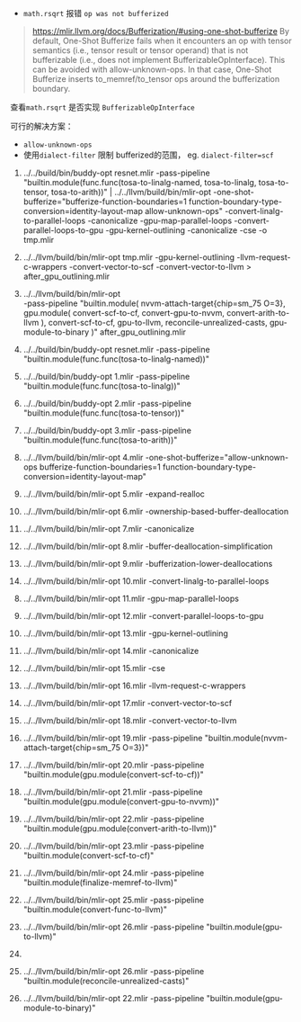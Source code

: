- `math.rsqrt` 报错 `op was not bufferized`

> https://mlir.llvm.org/docs/Bufferization/#using-one-shot-bufferize
> By default, One-Shot Bufferize fails when it encounters an op with tensor semantics (i.e., tensor result or tensor operand) that is not bufferizable (i.e., does not implement BufferizableOpInterface). This can be avoided with allow-unknown-ops. In that case, One-Shot Bufferize inserts to_memref/to_tensor ops around the bufferization boundary.

查看`math.rsqrt` 是否实现 `BufferizableOpInterface`

可行的解决方案：
- `allow-unknown-ops`
- 使用`dialect-filter` 限制 bufferized的范围， eg. `dialect-filter=scf`

1. ../../build/bin/buddy-opt resnet.mlir -pass-pipeline "builtin.module(func.func(tosa-to-linalg-named, tosa-to-linalg, tosa-to-tensor, tosa-to-arith))" | ../../llvm/build/bin/mlir-opt -one-shot-bufferize="bufferize-function-boundaries=1 function-boundary-type-conversion=identity-layout-map allow-unknown-ops" -convert-linalg-to-parallel-loops -canonicalize -gpu-map-parallel-loops -convert-parallel-loops-to-gpu -gpu-kernel-outlining -canonicalize -cse  -o tmp.mlir

2.  ../../llvm/build/bin/mlir-opt tmp.mlir  -gpu-kernel-outlining -llvm-request-c-wrappers -convert-vector-to-scf -convert-vector-to-llvm > after_gpu_outlining.mlir

3. ../../llvm/build/bin/mlir-opt \
    -pass-pipeline "builtin.module(
    nvvm-attach-target{chip=sm_75 O=3},  
    gpu.module(
        convert-scf-to-cf, 
        convert-gpu-to-nvvm, 
        convert-arith-to-llvm
    ), 
    convert-scf-to-cf, 
    gpu-to-llvm, 
    reconcile-unrealized-casts, 
    gpu-module-to-binary
)" after_gpu_outlining.mlir

1. ../../build/bin/buddy-opt resnet.mlir -pass-pipeline "builtin.module(func.func(tosa-to-linalg-named))"
2. ../../build/bin/buddy-opt 1.mlir -pass-pipeline "builtin.module(func.func(tosa-to-linalg))"
3. ../../build/bin/buddy-opt 2.mlir -pass-pipeline "builtin.module(func.func(tosa-to-tensor))"
4. ../../build/bin/buddy-opt 3.mlir -pass-pipeline "builtin.module(func.func(tosa-to-arith))"
5. ../../llvm/build/bin/mlir-opt 4.mlir -one-shot-bufferize="allow-unknown-ops bufferize-function-boundaries=1 function-boundary-type-conversion=identity-layout-map"
5. ../../llvm/build/bin/mlir-opt 5.mlir -expand-realloc
5. ../../llvm/build/bin/mlir-opt 6.mlir -ownership-based-buffer-deallocation
7. ../../llvm/build/bin/mlir-opt 7.mlir -canonicalize
8. ../../llvm/build/bin/mlir-opt 8.mlir -buffer-deallocation-simplification
8. ../../llvm/build/bin/mlir-opt 9.mlir -bufferization-lower-deallocations
6. ../../llvm/build/bin/mlir-opt 10.mlir -convert-linalg-to-parallel-loops
<!-- 7. ../../llvm/build/bin/mlir-opt 6.mlir -canonicalize -->
8. ../../llvm/build/bin/mlir-opt 11.mlir -gpu-map-parallel-loops
9. ../../llvm/build/bin/mlir-opt 12.mlir -convert-parallel-loops-to-gpu
10. ../../llvm/build/bin/mlir-opt 13.mlir -gpu-kernel-outlining
11. ../../llvm/build/bin/mlir-opt 14.mlir -canonicalize
12. ../../llvm/build/bin/mlir-opt 15.mlir -cse
13. ../../llvm/build/bin/mlir-opt 16.mlir -llvm-request-c-wrappers
14. ../../llvm/build/bin/mlir-opt 17.mlir -convert-vector-to-scf
15. ../../llvm/build/bin/mlir-opt 18.mlir -convert-vector-to-llvm
16. ../../llvm/build/bin/mlir-opt 19.mlir -pass-pipeline "builtin.module(nvvm-attach-target{chip=sm_75 O=3})"
17. ../../llvm/build/bin/mlir-opt 20.mlir -pass-pipeline "builtin.module(gpu.module(convert-scf-to-cf))"
18. ../../llvm/build/bin/mlir-opt 21.mlir -pass-pipeline "builtin.module(gpu.module(convert-gpu-to-nvvm))"
19. ../../llvm/build/bin/mlir-opt 22.mlir -pass-pipeline "builtin.module(gpu.module(convert-arith-to-llvm))"
20. ../../llvm/build/bin/mlir-opt 23.mlir -pass-pipeline "builtin.module(convert-scf-to-cf)"


21. ../../llvm/build/bin/mlir-opt 24.mlir -pass-pipeline "builtin.module(finalize-memref-to-llvm)"
21. ../../llvm/build/bin/mlir-opt 25.mlir -pass-pipeline "builtin.module(convert-func-to-llvm)"
21. ../../llvm/build/bin/mlir-opt 26.mlir -pass-pipeline "builtin.module(gpu-to-llvm)"
22. 

22. ../../llvm/build/bin/mlir-opt 26.mlir -pass-pipeline "builtin.module(reconcile-unrealized-casts)"
23. ../../llvm/build/bin/mlir-opt 22.mlir -pass-pipeline "builtin.module(gpu-module-to-binary)"
